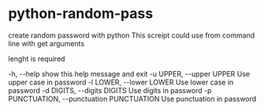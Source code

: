 # python-random-pass
create random password with python
This screipt could use from command line with get arguments

  lenght is required

  -h, --help            show this help message and exit
  -u UPPER, --upper UPPER
                        Use upper case in password
  -l LOWER, --lower LOWER
                        Use lower case in password
  -d DIGITS, --digits DIGITS
                        Use digits in password
  -p PUNCTUATION, --punctuation PUNCTUATION
                        Use punctuation in password
